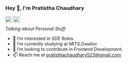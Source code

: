 ### Hey 👋, I'm Pratistha Chaudhary


<a href="https://www.linkedin.com/in/pratistha-chaudhary-15627a214/">
  <img align="left" alt="Pratistha's LinkdeIN" width="22px" src="https://cdn.jsdelivr.net/npm/simple-icons@v3/icons/linkedin.svg" />
</a>
<a href="https://www.instagram.com/therealpratisthaa/">
  <img align="left" alt="Pratistha's Insta" width="22px" src="https://cdn.jsdelivr.net/npm/simple-icons@v3/icons/instagram.svg" />
</a>
<br/>
<!-- <img align="right" height="250" width="400" alt="GIF" src="https://miro.medium.com/max/1360/1*IRGHmiGsa16stedQvIaZfw.gif"/> -->

*Talking about Personal Stuff:*

- 👀 I’m interested in SDE Roles.
- 🌱 I’m currently studying at MITS,Gwalior.
- 💞 I’m looking to contribute in Frontend Development.
- 📫 Reach me at pratisthachaudhary523@gmail.com
